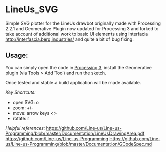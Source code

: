 # LineUs_SVG
Simple SVG plotter for the LineUs drawbot originally made with Processing 2.2.1 and Geomerative Plugin now updated for Processing 3 and forked to take account of additional work to basic UI elements using Interfacia http://interfascia.berg.industries/ and quite a bit of bug fixing.

## Usage:
You can simply open the code in [Processing 3](https://processing.org/download/), install the Geomerative plugin (via Tools > Add Tool) and run the sketch.

Once tested and stable a build application will be made available.

_Key Shortcuts:_
* open SVG: o
* zoom: +/-
* move: arrow keys <>
* rotate: r

_Helpful references:_
https://github.com/Line-us/Line-us-Programming/blob/master/Documentation/LineUsDrawingArea.pdf
https://github.com/Line-us/Line-us-Programming
https://github.com/Line-us/Line-us-Programming/blob/master/Documentation/GCodeSpec.md

